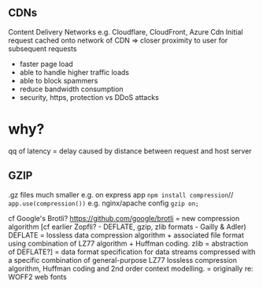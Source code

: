 ## CDNs
Content Delivery Networks
e.g. Cloudflare, CloudFront, Azure Cdn
Initial request cached onto network of CDN => closer proximity to user for subsequent requests
 - faster page load
 - able to handle higher traffic loads
 - able to block spammers
 - reduce bandwidth consumption
 - security, https, protection vs DDoS attacks

# why?
qq of latency = delay caused by distance between request and host server

## GZIP
.gz files much smaller
e.g. on express app `npm install compression`// `app.use(compression())`
e.g. nginx/apache config `gzip on;`

cf Google's Brotli? https://github.com/google/brotli = new compression algorithm
[cf earlier Zopfli? - DEFLATE, gzip, zlib formats - Gailly & Adler)
DEFLATE = lossless data compression algorithm + associated file format using combination of LZ77 algorithm + Huffman coding.
zlib = abstraction of DEFLATE?]
= data format specification for data streams compressed with a specific combination of general-purpose LZ77 lossless compression algorithm, Huffman coding and 2nd order context modelling.
= originally re: WOFF2 web fonts
